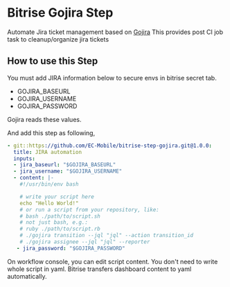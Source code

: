# Bitrise Gojira Step

Automate Jira ticket management based on [Gojira](https://github.com/junkpiano/gojira/)
This provides post CI job task to cleanup/organize jira tickets

## How to use this Step

You must add JIRA information below to secure envs in bitrise secret tab.

- GOJIRA_BASEURL
- GOJIRA_USERNAME
- GOJIRA_PASSWORD

Gojira reads these values.

And add this step as following,

```yaml
- git::https://github.com/EC-Mobile/bitrise-step-gojira.git@1.0.0:
  title: JIRA automation
  inputs:
  - jira_baseurl: "$GOJIRA_BASEURL"
  - jira_username: "$GOJIRA_USERNAME"
  - content: |-
    #!/usr/bin/env bash

    # write your script here
    echo "Hello World!"
    # or run a script from your repository, like:
    # bash ./path/to/script.sh
    # not just bash, e.g.:
    # ruby ./path/to/script.rb
    # ./gojira transition --jql "jql" --action transition_id
    # ./gojira assignee --jql "jql" --reporter
   - jira_password: "$GOJIRA_PASSWORD"
```

On workflow console, you can edit script content. You don't need to write whole script in yaml.
Bitrise transfers dashboard content to yaml automatically.
